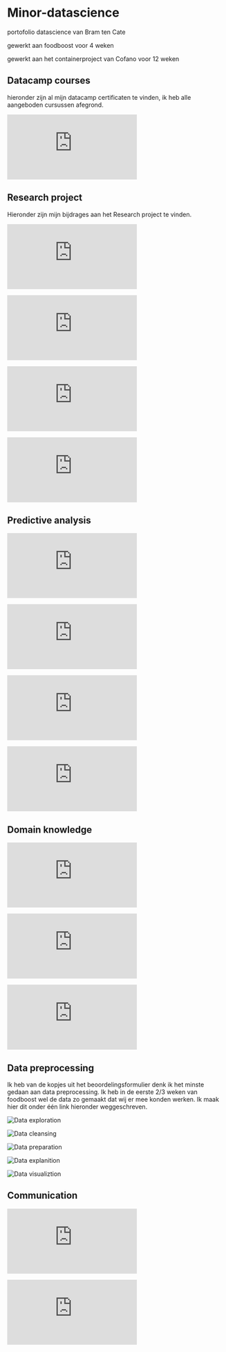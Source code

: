 # Minor-datascience
portofolio datascience van Bram ten Cate

gewerkt aan foodboost voor 4 weken

gewerkt aan het containerproject van Cofano voor 12 weken

## Datacamp courses

hieronder zijn al mijn datacamp certificaten te vinden, ik heb alle aangeboden cursussen afegrond.

![hier zijn al mijn datacamp certifcaten te vinden](https://github.com/Bram-tenCate/Minor-datascience/blob/main/datacamp.md)

## Research project 

Hieronder zijn mijn bijdrages aan het Research project te vinden.

![Task definition](https://github.com/Bram-tenCate/Minor-datascience/blob/main/task-definition.md)

![Evaluation](https://github.com/Bram-tenCate/Minor-datascience/blob/main/Evaluation.md)

![Conclusion](https://github.com/Bram-tenCate/Minor-datascience/blob/main/Conclusion.md)

![PLanning](https://github.com/Bram-tenCate/Minor-datascience/blob/main/planning.md)

## Predictive analysis

![Selecting a model](https://github.com/Bram-tenCate/Minor-datascience/blob/main/selecting%20a%20model.md)

![Configuring a model](https://github.com/Bram-tenCate/Minor-datascience/blob/main/configuring%20a%20model.md)

![training a model](https://github.com/Bram-tenCate/Minor-datascience/blob/main/Training%20a%20model.md)

![Evaluating a model and vizulizing the outcome](https://github.com/Bram-tenCate/Minor-datascience/blob/main/Evaluating%20a%20model.md)

## Domain knowledge

![Introduction in the subject field](https://github.com/Bram-tenCate/Minor-datascience/blob/main/introduction%20in%20the%20subjectf%20ield.md)

![Literatue research](https://github.com/Bram-tenCate/Minor-datascience/blob/main/literature%20research.md)

![Explanation of Terminoligy, jargon and definitions](https://github.com/Bram-tenCate/Minor-datascience/blob/main/Explenation%20of%20jargon.md)

## Data preprocessing

Ik heb van de kopjes uit het beoordelingsformulier denk ik het minste gedaan aan data preprocessing. Ik heb in de eerste 2/3 weken van foodboost wel de data zo gemaakt dat wij er mee konden werken. Ik maak hier dit onder één link hieronder weggeschreven. 

![Data exploration]()

![Data cleansing]()

![Data preparation]()

![Data explanition]()

![Data visualiztion]()


## Communication

![presentation](https://github.com/Bram-tenCate/Minor-datascience/blob/main/presentations.md)

![writing a paper](https://github.com/Bram-tenCate/Minor-datascience/blob/main/Writing%20a%20paper.md)
